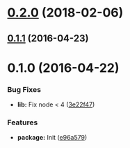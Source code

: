 <a name="0.2.0"></a>
# [0.2.0](https://github.com/VovanR/api-toggler/compare/v0.1.1...v0.2.0) (2018-02-06)



<a name="0.1.1"></a>
## [0.1.1](https://github.com/vovanr/api-toggler/compare/v0.1.0...v0.1.1) (2016-04-23)




<a name="0.1.0"></a>
# 0.1.0 (2016-04-22)


### Bug Fixes

* **lib:** Fix node < 4 ([3e22f47](https://github.com/vovanr/api-toggler/commit/3e22f47))

### Features

* **package:** Init ([e96a579](https://github.com/vovanr/api-toggler/commit/e96a579))



